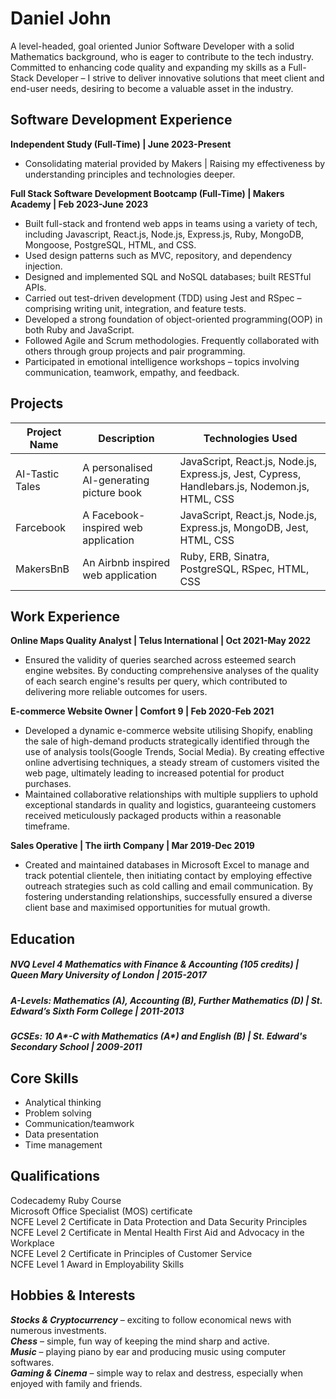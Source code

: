 # Daniel John

A level-headed, goal oriented Junior Software Developer with a solid Mathematics background, who is eager to contribute to the tech industry. Committed to enhancing code quality and expanding my skills as a Full-Stack Developer – I strive to deliver innovative solutions that meet client and end-user needs, desiring to become a valuable asset in the industry.

## Software Development Experience
**Independent Study (Full-Time) | June 2023-Present**  
* Consolidating material provided by Makers | Raising my effectiveness by understanding principles and technologies deeper.
  
**Full Stack Software Development Bootcamp (Full-Time) | Makers Academy | Feb 2023-June 2023**  
* Built full-stack and frontend web apps in teams using a variety of tech, including Javascript, React.js, Node.js, Express.js, Ruby, MongoDB, Mongoose, PostgreSQL, HTML, and CSS.  
* Used design patterns such as MVC, repository, and  dependency injection.  
* Designed and implemented SQL and NoSQL databases; built RESTful APIs.  
* Carried out test-driven development (TDD) using Jest and RSpec – comprising writing unit, integration, and feature tests.  
* Developed a strong foundation of object-oriented programming(OOP) in both Ruby and JavaScript.  
* Followed Agile and Scrum methodologies. Frequently collaborated with others through group projects and pair programming.  
* Participated in emotional intelligence workshops – topics involving communication, teamwork, empathy, and feedback.  
  
## Projects  
<!-- TABLE_GENERATE_START -->

| Project Name     | Description                                | Technologies Used                                                                               |
| -------------    | -------------                              | -------------                                                                                   |
| AI-Tastic Tales  | A personalised AI-generating picture book  | JavaScript, React.js, Node.js, Express.js, Jest, Cypress, Handlebars.js, Nodemon.js, HTML, CSS  |
| Farcebook        | A Facebook-inspired web application        | JavaScript, React.js, Node.js, Express.js, MongoDB, Jest, HTML, CSS                             |
| MakersBnB        | An Airbnb inspired web application         | Ruby, ERB, Sinatra, PostgreSQL, RSpec, HTML, CSS                                                |

<!-- TABLE_GENERATE_END -->

## Work Experience
**Online Maps Quality Analyst | Telus International | Oct 2021-May 2022**  
* Ensured the validity of queries searched across esteemed search engine websites. By conducting comprehensive analyses of the quality of each search engine's results per query, which contributed to delivering more reliable outcomes for users.
  
**E-commerce Website Owner | Comfort 9 | Feb 2020-Feb 2021**  
* Developed a dynamic e-commerce website utilising Shopify, enabling the sale of high-demand products strategically identified through the use of analysis tools(Google Trends, Social Media). By creating effective online advertising techniques, a steady stream of customers visited the web page, ultimately leading to increased potential for product purchases.
* Maintained collaborative relationships with multiple suppliers to uphold exceptional standards in quality and logistics, guaranteeing customers received meticulously packaged products within a reasonable timeframe.
  
**Sales Operative | The iirth Company | Mar 2019-Dec 2019**
* Created and maintained databases in Microsoft Excel to manage and track potential clientele, then initiating contact by employing effective outreach strategies such as cold calling and email communication. By fostering understanding relationships, successfully ensured a diverse client base and maximised opportunities for mutual growth.

## Education
##### NVQ Level 4 Mathematics with Finance & Accounting (105 credits)      | Queen Mary University of London  | 2015-2017  
##### A-Levels: Mathematics (A), Accounting (B), Further Mathematics (D)   | St. Edward’s Sixth Form College	| 2011-2013  
##### GCSEs: 10 A*-C with Mathematics (A*) and English (B)                 | St. Edward's Secondary School    | 2009-2011

## Core Skills

* Analytical thinking
* Problem solving
* Communication/teamwork
* Data presentation
* Time management

## Qualifications
Codecademy Ruby Course  
Microsoft Office Specialist (MOS) certificate  
NCFE Level 2 Certificate in Data Protection and Data Security Principles  
NCFE Level 2 Certificate in Mental Health First Aid and Advocacy in the Workplace  
NCFE Level 2 Certificate in Principles of Customer Service  
NCFE Level 1 Award in Employability Skills  

## Hobbies & Interests
***Stocks & Cryptocurrency*** – exciting to follow economical news with numerous investments.  
***Chess*** – simple, fun way of keeping the mind sharp and active.  
***Music*** – playing piano by ear and producing music using computer softwares.  
***Gaming & Cinema*** – simple way to relax and destress, especially when enjoyed with family and friends.
